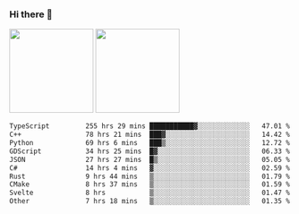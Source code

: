 ### Hi there 👋

<img height="150em" src="https://github-readme-stats.vercel.app/api?username=EddieDover&count_private=true&include_all_commits=true&show_icons=true&theme=dracula&hide_border=false&rank_icon=percentile"/>
<img height="150em" src="https://github-readme-stats.vercel.app/api/top-langs/?username=EddieDover&theme=dracula&hide_border=false&&layout=compact&langs_count=20" />

<!--START_SECTION:waka-->

```txt
TypeScript         255 hrs 29 mins ███████████▓░░░░░░░░░░░░░   47.01 %
C++                78 hrs 21 mins  ███▓░░░░░░░░░░░░░░░░░░░░░   14.42 %
Python             69 hrs 6 mins   ███▒░░░░░░░░░░░░░░░░░░░░░   12.72 %
GDScript           34 hrs 25 mins  █▓░░░░░░░░░░░░░░░░░░░░░░░   06.33 %
JSON               27 hrs 27 mins  █▒░░░░░░░░░░░░░░░░░░░░░░░   05.05 %
C#                 14 hrs 4 mins   ▓░░░░░░░░░░░░░░░░░░░░░░░░   02.59 %
Rust               9 hrs 44 mins   ▒░░░░░░░░░░░░░░░░░░░░░░░░   01.79 %
CMake              8 hrs 37 mins   ▒░░░░░░░░░░░░░░░░░░░░░░░░   01.59 %
Svelte             8 hrs           ▒░░░░░░░░░░░░░░░░░░░░░░░░   01.47 %
Other              7 hrs 18 mins   ▒░░░░░░░░░░░░░░░░░░░░░░░░   01.35 %
```

<!--END_SECTION:waka-->

<!--
**EddieDover/EddieDover** is a ✨ _special_ ✨ repository because its `README.md` (this file) appears on your GitHub profile.

Here are some ideas to get you started:

- 🔭 I’m currently working on ...
- 🌱 I’m currently learning ...
- 👯 I’m looking to collaborate on ...
- 🤔 I’m looking for help with ...
- 💬 Ask me about ...
- 📫 How to reach me: ...
- 😄 Pronouns: ...
- ⚡ Fun fact: ...
-->
<a rel="me" href="https://techhub.social/@EddieDover"></a>
